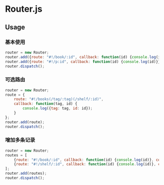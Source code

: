 # Router.js

## Usage

### 基本使用

```javascript
router = new Router;
router.add({route: "#!/book/:id", callback: function(id) {console.log(id)}});
router.add({route: "#!/p:id", callback: function(id) {console.log(id)}});
router.dispatch();
```

### 可选路由

```javascript
router = new Router;
route = {
    route: "#!/books(/tag/:tag)(/shelf/:id)",
    callback: function(tag, id) {
        console.log({tag: tag, id: id});
    }
};
router.add(route);
router.dispatch();
```

### 增加多条记录

```javascript
router = new Router;
routes = [
    {route: "#!/book/:id", callback: function(id) {console.log(id)}, context: this},
    {route: "#!/shelf/:id", callback: function(id) {console.log(id)}, context: this}
];
router.add(routes);
router.dispatch();
```



